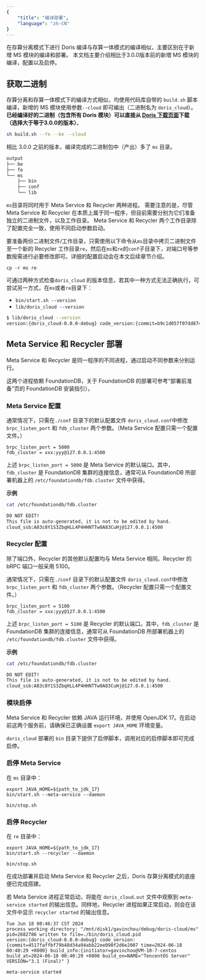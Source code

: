 ```yaml
---
{
    "title": "编译部署",
    "language": "zh-CN"
}
---
```


<!--
Licensed to the Apache Software Foundation (ASF) under one
or more contributor license agreements.  See the NOTICE file
distributed with this work for additional information
regarding copyright ownership.  The ASF licenses this file
to you under the Apache License, Version 2.0 (the
"License"); you may not use this file except in compliance
with the License.  You may obtain a copy of the License at

  http://www.apache.org/licenses/LICENSE-2.0

Unless required by applicable law or agreed to in writing,
software distributed under the License is distributed on an
"AS IS" BASIS, WITHOUT WARRANTIES OR CONDITIONS OF ANY
KIND, either express or implied.  See the License for the
specific language governing permissions and limitations
under the License.
-->

在存算分离模式下进行 Doris 编译与存算一体模式的编译相似，主要区别在于新增 MS 模块的编译和部署。
本文档主要介绍相比于3.0.0版本前的新增 MS 模块的编译，配置以及启停。

## 获取二进制

存算分离和存算一体模式下的编译方式相似，均使用代码库自带的 `build.sh` 脚本编译，新增的 MS 模块使用参数`--cloud` 即可编出（二进制名为 `doris_cloud`）。
**已经编译好的二进制（包含所有 Doris 模块）可以直接从 [Doris 下载页面](https://doris.apache.org/download/)下载（选择大于等于3.0.0的版本）**。

```Bash
sh build.sh --fe --be --cloud 
```

相比 3.0.0 之前的版本，编译完成的二进制包中（产出）多了 `ms` 目录。

```Bash
output
├── be
├── fe
└── ms
    ├── bin
    ├── conf
    └── lib
```

`ms`目录将同时用于 Meta Service 和 Recycler 两种进程。
需要注意的是，尽管 Meta Service 和 Recycler 在本质上属于同一程序，但目前需要分别为它们准备独立的二进制文件，以及工作目录。
Meta Service 和 Recycler 两个工作目录除了配置完全一致，使用不同启动参数启动。

要准备两份二进制文件/工作目录，只需使用以下命令从`ms`目录中拷贝二进制文件至一个新的 Recycler 工作目录`re`，然后在`ms`和`re`的`conf`子目录下，对端口号等参数按需进行必要修改即可。详细的配置启动会在本文后续章节介绍。

```Shell
cp -r ms re
```

可通过两种方式检查`doris_cloud` 的版本信息，若其中一种方式无法正确执行，可尝试另一方式，在`ms`或者`re`目录下：

- `bin/start.sh --version`
- `lib/doris_cloud --version`

```Bash
$ lib/doris_cloud --version
version:{doris_cloud-0.0.0-debug} code_version:{commit=b9c1d057f07dd874ad32501ff43701247179adcb time=2024-03-24 20:44:50 +0800} build_info:{initiator=gavinchou@VM-10-7-centos build_at=2024-03-24 20:44:50 +0800 build_on=NAME="TencentOS Server" VERSION="3.1 (Final)" }
```

## Meta Service 和 Recycler 部署

Meta Service 和 Recycler 是同一程序的不同进程，通过启动不同参数来分别运行。

这两个进程依赖 FoundationDB，关于 FoundationDB 的部署可参考“部署前准备”页的 FoundationDB 安装指引）。

### Meta Service 配置

通常情况下，只需在`./conf` 目录下的默认配置文件 `doris_cloud.conf`中修改 `brpc_listen_port` 和 `fdb_cluster` 两个参数。（Meta Service 配置只需一个配置文件。）

```Shell
brpc_listen_port = 5000
fdb_cluster = xxx:yyy@127.0.0.1:4500
```

上述 `brpc_listen_port = 5000` 是 Meta Service 的默认端口。其中，`fdb_cluster` 是 FoundationDB 集群的连接信息，通常可从 FoundationDB 所部署机器上的 `/etc/foundationdb/fdb.cluster` 文件中获得。

**示例**

```Bash
cat /etc/foundationdb/fdb.cluster

DO NOT EDIT!
This file is auto-generated, it is not to be edited by hand.
cloud_ssb:A83c8Y1S3ZbqHLL4P4HHNTTw0A83CuHj@127.0.0.1:4500
```

### Recycler 配置

除了端口外，Recycler 的其他默认配置均与 Meta Service 相同。Recycler 的 bRPC 端口一般采用 5100。

通常情况下，只需在`./conf` 目录下的默认配置文件 `doris_cloud.conf`中修改 `brpc_listen_port` 和 `fdb_cluster` 两个参数。（Recycler 配置只需一个配置文件。）

```Shell
brpc_listen_port = 5100
fdb_cluster = xxx:yyy@127.0.0.1:4500
```

上述 `brpc_listen_port = 5100` 是 Recycler 的默认端口。其中，`fdb_cluster` 是 FoundationDB 集群的连接信息，通常可从 FoundationDB 所部署机器上的 `/etc/foundationdb/fdb.cluster` 文件中获得。

**示例**

```Bash
cat /etc/foundationdb/fdb.cluster

DO NOT EDIT!
This file is auto-generated, it is not to be edited by hand.
cloud_ssb:A83c8Y1S3ZbqHLL4P4HHNTTw0A83CuHj@127.0.0.1:4500
```

### 模块启停

Meta Service 和 Recycler 依赖 JAVA 运行环境，并使用 OpenJDK 17。在启动前这两个服务前，请确保已正确设置 `export JAVA_HOME` 环境变量。

`doris_cloud` 部署的 `bin` 目录下提供了启停脚本，调用对应的启停脚本即可完成启停。

### 启停 Meta Service

在 `ms` 目录中：

```Shell
export JAVA_HOME=${path_to_jdk_17}
bin/start.sh --meta-service --daemon

bin/stop.sh
```

### 启停 Recycler

在 `re` 目录中：

```Shell
export JAVA_HOME=${path_to_jdk_17}
bin/start.sh --recycler --daemon

bin/stop.sh
```

在成功部署并启动 Meta Service 和 Recycler 之后，Doris 存算分离模式的底座便已完成搭建。

若 Meta Service 进程正常启动，将能在 `doris_cloud.out` 文件中观察到 `meta-service started` 的输出信息。同样地，Recycler 进程如果正常启动，则会在该文件中显示 `recycler started` 的输出信息。

```
Tue Jun 18 00:46:37 CST 2024
process working directory: "/mnt/disk1/gavinchou/debug/doris-cloud/ms"
pid=2682786 written to file=./bin/doris_cloud.pid
version:{doris_cloud-0.0.0-debug} code_version:{commit=4517faffbf79b48d34a94abb22ee090f2d6e2007 time=2024-06-18 00:40:29 +0800} build_info:{initiator=gavinchou@VM-10-7-centos build_at=2024-06-18 00:40:29 +0800 build_on=NAME="TencentOS Server" VERSION="3.1 (Final)" }

meta-service started
```
